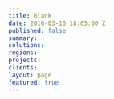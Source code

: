 ```yaml
---
title: Blank
date: 2016-03-16 18:05:00 Z
published: false
summary: 
solutions: 
regions: 
projects: 
clients: 
layout: page
featured: true
---
```


